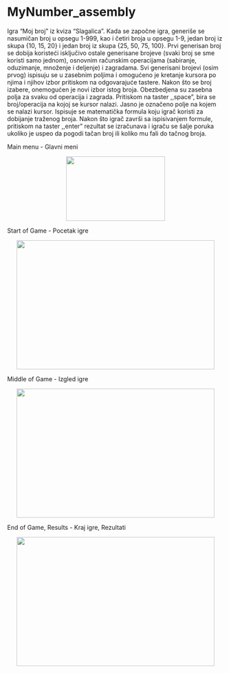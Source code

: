 # MyNumber_assembly

Igra “Moj broj” iz kviza “Slagalica”. Kada se započne igra, generiše se nasumičan broj u opsegu 1-999, kao i četiri broja u opsegu 1-9, jedan broj iz skupa {10, 15, 20} i jedan broj iz skupa {25, 50, 75, 100}. Prvi generisan broj se dobija koristeći isključivo ostale generisane brojeve (svaki broj se sme koristi samo jednom), osnovnim računskim operacijama (sabiranje, oduzimanje, množenje i deljenje) i zagradama. Svi generisani brojevi (osim prvog) ispisuju se u zasebnim poljima i omogućeno je kretanje kursora po njima i njihov izbor pritiskom na odgovarajuće tastere. Nakon što se broj izabere, onemogućen je novi izbor istog broja. Obezbedjena su zasebna polja za svaku od operacija i zagrada. Pritiskom na taster ,,space”, bira se broj/operacija na kojoj se kursor nalazi. Jasno je označeno polje na kojem se nalazi kursor. Ispisuje se matematička formula koju igrač koristi za dobijanje traženog broja. Nakon što igrač završi sa ispisivanjem formule, pritiskom na taster ,,enter” rezultat se izračunava i igraču se šalje poruka ukoliko je uspeo da pogodi tačan broj ili koliko mu fali do tačnog broja.

Main menu - Glavni meni
<p align="center">
  <img width="230" height="150" src="https://user-images.githubusercontent.com/59072921/71325885-8974af80-24f3-11ea-89a5-83e5d2e4b1bb.jpg">
</p>

Start of Game - Pocetak igre
<p align="center">
  <img width="460" height="300" src="https://user-images.githubusercontent.com/59072921/71325905-b88b2100-24f3-11ea-85b4-35e7d26e414e.jpg">
</p>

Middle of Game - Izgled igre
<p align="center">
  <img width="460" height="300" src="https://user-images.githubusercontent.com/59072921/71325913-d9537680-24f3-11ea-8806-9971b15b74c5.jpg">
</p>

End of Game, Results - Kraj igre, Rezultati
<p align="center">
  <img width="460" height="300" src="https://user-images.githubusercontent.com/59072921/71325924-f5571800-24f3-11ea-9df3-e2f2e14a4df0.jpg">
</p>
